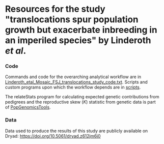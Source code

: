 Resources for the study "translocations spur population growth but exacerbate inbreeding 
in an imperiled species" by Linderoth *et al*.
========================================================================================

### Code

Commands and code for the overarching analytical workflow are in [Linderoth_etal_Mosaic_FSJ_translocations_study_code.txt](./Linderoth_etal_Mosaic_FSJ_translocations_study_code.txt). 
Scripts and custom programs upon which the workflow depends are in [scripts](./scripts).
<br>

The relateStats program for calculating expected genetic contributions from pedigrees and the reproductive skew (*K*) statistic 
from genetic data is part of [PopGenomicsTools](https://github.com/tplinderoth/PopGenomicsTools).
<br>

### Data

Data used to produce the results of this study are publicly available on Dryad: <https://doi.org/10.5061/dryad.z612jm6j0>
